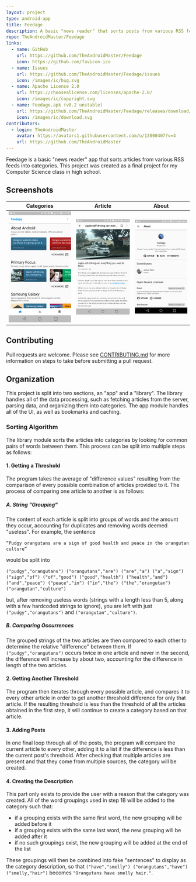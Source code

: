 ```yaml
---
layout: project
type: android-app
title: Feedage
description: A basic "news reader" that sorts posts from various RSS feeds into categories.
repo: TheAndroidMaster/Feedage
links:
  - name: GitHub
    url: https://github.com/TheAndroidMaster/Feedage
    icon: https://github.com/favicon.ico
  - name: Issues
    url: https://github.com/TheAndroidMaster/Feedage/issues
    icon: /images/ic/bug.svg
  - name: Apache License 2.0
    url: https://choosealicense.com/licenses/apache-2.0/
    icon: /images/ic/copyright.svg
  - name: Feedage.apk (v0.2 unstable)
    url: https://github.com/TheAndroidMaster/Feedage/releases/download/v0.2/Feedage.apk
    icon: /images/ic/download.svg
contributors:
  - login: TheAndroidMaster
    avatar: https://avatars1.githubusercontent.com/u/13000407?v=4
    url: https://github.com/TheAndroidMaster
---
```


Feedage is a basic "news reader" app that sorts articles from various RSS feeds into categories. This project was created as a final project for my Computer Science class in high school. 

## Screenshots

|Categories|Article|About|
|-----|-----|-----|
|![img](https://raw.githubusercontent.com/TheAndroidMaster/Feedage/master/./screenshots/categories.png?raw=true)|![img](https://raw.githubusercontent.com/TheAndroidMaster/Feedage/master/./screenshots/article.png?raw=true)|![img](https://raw.githubusercontent.com/TheAndroidMaster/Feedage/master/./screenshots/about.png?raw=true)|

## Contributing

Pull requests are welcome. Please see [CONTRIBUTING.md](https://github.com/TheAndroidMaster/Feedage/blob/master/./.github/CONTRIBUTING.md) for more information on steps to take before submitting a pull request.

## Organization

This project is split into two sections, an "app" and a "library". The library handles all of the data processing, such as fetching articles from the server, parsing data, and organizing them into categories. The app module handles all of the UI, as well as bookmarks and caching.

### Sorting Algorithm

The library module sorts the articles into categories by looking for common pairs of words between them. This process can be split into multiple steps as follows:

#### 1. Getting a Threshold

The program takes the average of "difference values" resulting from the comparison of every possible combination of articles provided to it. The process of comparing one article to another is as follows:

##### A. String "Grouping"

The content of each article is split into groups of words and the amount they occur, accounting for duplicates and removing words deemed "useless". For example, the sentence 
```
“Pudgy orangutans are a sign of good health and peace in the orangutan culture”
```
would be split into 
```
("pudgy","orangutans") ("orangutans","are") ("are","a") ("a","sign") ("sign","of") ("of","good") ("good","health") ("health","and") ("and","peace") ("peace","in") ("in","the") ("the","orangutan") ("orangutan","culture")
```
but, after removing useless words (strings with a length less than 5, along with a few hardcoded strings to ignore), you are left with just `("pudgy","orangutans")` and `("orangutan","culture")`.

##### B. Comparing Occurrences

The grouped strings of the two articles are then compared to each other to determine the relative "difference" between them. If `("pudgy","orangutans")` occurs twice in one article and never in the second, the difference will increase by about two, accounting for the difference in length of the two articles.

#### 2. Getting Another Threshold

The program then iterates through every possible article, and compares it to every other article in order to get another threshold difference for only that article. If the resulting threshold is less than the threshold of all the articles obtained in the first step, it will continue to create a category based on that article.

#### 3. Adding Posts

In one final loop through all of the posts, the program will compare the current article to every other, adding it to a list if the difference is less than the current post's threshold. After checking that multiple articles are present and that they come from multiple sources, the category will be created.

#### 4. Creating the Description

This part only exists to provide the user with a reason that the category was created. All of the word groupings used in step 1B will be added to the category such that:

- if a grouping exists with the same first word, the new grouping will be added before it
- if a grouping exists with the same last word, the new grouping will be added after it
- if no such groupings exist, the new grouping will be added at the end of the list

These groupings will then be combined into fake "sentences" to display as the category description, so that `("have","smelly") ("orangutans","have") ("smelly,"hair")` becomes `"Orangutans have smelly hair."`.
